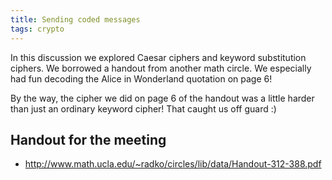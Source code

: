 ```yaml
---
title: Sending coded messages
tags: crypto
---
```


In this discussion we explored Caesar ciphers and keyword substitution ciphers. We borrowed a handout from another math circle. We especially had fun decoding the Alice in Wonderland quotation on page 6!<!--more-->

By the way, the cipher we did on page 6 of the handout was a little harder than just an ordinary keyword cipher! That caught us off guard :)

## Handout for the meeting

* <a href="http://www.math.ucla.edu/~radko/circles/lib/data/Handout-312-388.pdf">http://www.math.ucla.edu/~radko/circles/lib/data/Handout-312-388.pdf</a>